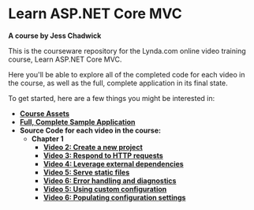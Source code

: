 # Learn ASP.NET Core MVC
**A course by Jess Chadwick**

This is the courseware repository for the Lynda.com online video training course, Learn ASP.NET Core MVC.

Here you'll be able to explore all of the completed code for each video in the course, as well as the full, complete application in its final state.

To get started, here are a few things you might be interested in:

* **[Course Assets](#)**
* **[Full, Complete Sample Application](https://github.com/jchadwick/LearnAspNetCoreMvc/tree/SampleApplication)**
* **Source Code for each video in the course:**
  * **Chapter 1**
    * **[Video 2: Create a new project](TODO)**
    * **[Video 3: Respond to HTTP requests](TODO)**
    * **[Video 4: Leverage external dependencies](TODO)**
    * **[Video 5: Serve static files](TODO)**
    * **[Video 6: Error handling and diagnostics](TODO)**
    * **[Video 5: Using custom configuration](TODO)**
    * **[Video 6: Populating configuration settings](TODO)**
